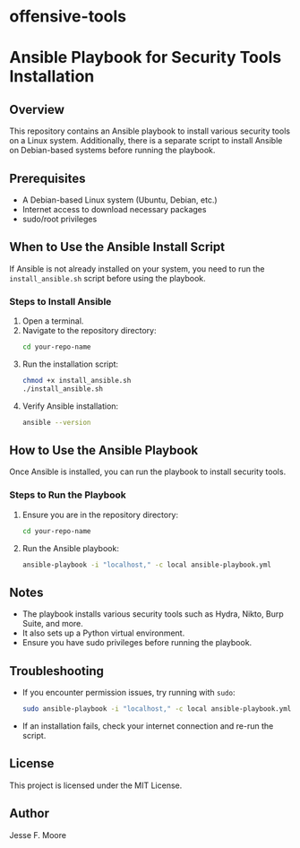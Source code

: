# offensive-tools
 
# Ansible Playbook for Security Tools Installation

## Overview
This repository contains an Ansible playbook to install various security tools on a Linux system. Additionally, there is a separate script to install Ansible on Debian-based systems before running the playbook.

## Prerequisites
- A Debian-based Linux system (Ubuntu, Debian, etc.)
- Internet access to download necessary packages
- sudo/root privileges

## When to Use the Ansible Install Script
If Ansible is not already installed on your system, you need to run the `install_ansible.sh` script before using the playbook.

### Steps to Install Ansible
1. Open a terminal.
2. Navigate to the repository directory:
   ```bash
   cd your-repo-name
   ```
3. Run the installation script:
   ```bash
   chmod +x install_ansible.sh
   ./install_ansible.sh
   ```
4. Verify Ansible installation:
   ```bash
   ansible --version
   ```

## How to Use the Ansible Playbook
Once Ansible is installed, you can run the playbook to install security tools.

### Steps to Run the Playbook
1. Ensure you are in the repository directory:
   ```bash
   cd your-repo-name
   ```
2. Run the Ansible playbook:
   ```bash
   ansible-playbook -i "localhost," -c local ansible-playbook.yml
   ```

## Notes
- The playbook installs various security tools such as Hydra, Nikto, Burp Suite, and more.
- It also sets up a Python virtual environment.
- Ensure you have sudo privileges before running the playbook.

## Troubleshooting
- If you encounter permission issues, try running with `sudo`:
  ```bash
  sudo ansible-playbook -i "localhost," -c local ansible-playbook.yml
  ```
- If an installation fails, check your internet connection and re-run the script.

## License
This project is licensed under the MIT License.

## Author
Jesse F. Moore
